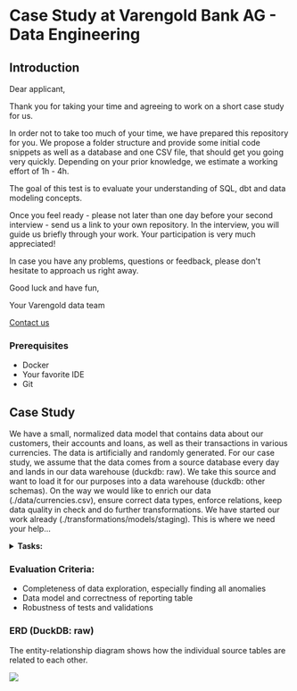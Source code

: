 # Case Study at Varengold Bank AG - Data Engineering

## Introduction

Dear applicant,

Thank you for taking your time and agreeing to work on a short case study for us.

In order not to take too much of your time, we have prepared this repository for you. We propose a folder structure and
provide some initial code
snippets as well as a database and one CSV file, that should get you going very quickly. Depending on your
prior knowledge, we estimate a working effort of
1h - 4h.

The goal of this test is to evaluate your understanding of SQL, dbt and data modeling concepts.

Once you feel ready - please not later than one day before your second interview - send us a link to your own
repository. In the interview, you will guide us briefly through your work. Your participation is very much appreciated!

In case you have any problems, questions or feedback, please don't hesitate to approach us right away.

Good luck and have fun,

Your Varengold data team

[Contact us](mailto:d.maas@varengold.de)

### Prerequisites

- Docker
- Your favorite IDE
- Git

## Case Study

We have a small, normalized data model that contains data about our customers, their accounts and loans, as well as
their transactions in various currencies. The data is artificially and randomly generated. For our case study, we assume
that the data comes from a source database every day and lands in our data warehouse (duckdb: raw). We take this source
and want to load it for our purposes into a data warehouse (duckdb: other schemas). On the way we would like to enrich
our data (./data/currencies.csv), ensure correct data types, enforce relations, keep data quality in check and do
further transformations. We have started our work already (./transformations/models/staging). This is where we need your
help...

<details>
<summary> <b> Tasks: </b> </summary>

**Setup:**

1. [ ] Please create a repository and commit this content (or clone and change remote)
2. [ ] Start running the devcontainer and set up your remote connection

**Implementation notes:**
- Repository cloned, changed remote and initialized in a devcontainer for isolated, reproducible development. Connection was set up using DBCODE.

**Exploration:**

- [ ] Please showcase an exploration of the provided data and your findings

**Implementation notes:**
- see vt_casestudy_overview

**Data Loading / Transformation:**

- [ ] Please load the provided CSV file to enrich our data
- [ ] Please create a materialized table into the reporting schema, that sums up all transactions in EUR (Euro) per
  customer, account, branch and date. To simplify everything, the provided exchange rate table should be used for all
  dates.

**Implementation notes:**
- The `import_seed.py` was used to create the `currencies.csv` file in the `seeds` folder. After that, `currencies.csv` was loaded as a dbt seed with correct delimiter and encoding settings using `dbt seed`. 
- Two reporting models were created in the reporting schema: one with account_id (fct_transactions_eur_daily) and account_type (out_fct_transactions_eur_daily). They're identical though.

**Data Quality / Testing:**

- [ ] Please make use of tests. Use dbt's testing functionality to ensure integrity of your models and check for data anomalies.

**Implementation notes:**
- All tests can be run with: dbt test
  see vt_casestudy_overview for more info 


**Data Catalog:**

- [ ] Please generate a data catalog

**Implementation notes:**
- dbt data catalog is generated and served with:
  dbt docs generate
  dbt docs serve
  
 To explore the catalog, use: http://localhost:8080.

**Submission:**

- [ ] Please send us a link to your repository

</details>

### Evaluation Criteria:

- Completeness of data exploration, especially finding all anomalies
- Data model and correctness of reporting table
- Robustness of tests and validations

### ERD (DuckDB: raw)

The entity-relationship diagram shows how the individual source tables are related to each other.

<img src="docs/erd.png">

